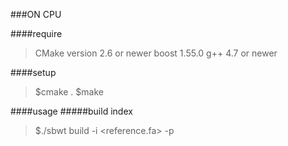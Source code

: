###ON CPU

####require
>CMake version 2.6 or newer
>boost 1.55.0
>g++ 4.7 or newer

####setup
>$cmake .
>$make

####usage
#####build index
>$./sbwt build -i <reference.fa> -p <ouput prefix>
